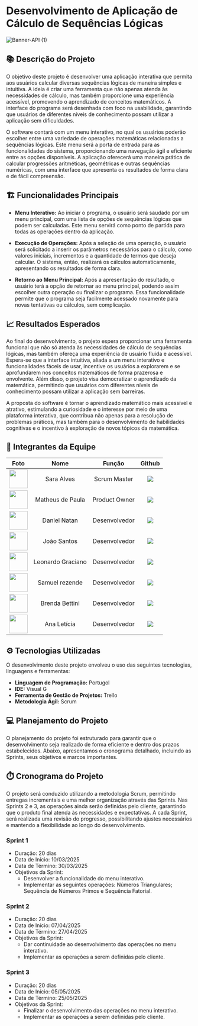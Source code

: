 # Desenvolvimento de Aplicação de Cálculo de Sequências Lógicas

![Banner-API (1)](https://github.com/user-attachments/assets/0b159282-f3c1-4070-a7d0-65187917c522)

## 📚 Descrição do Projeto

O objetivo deste projeto é desenvolver uma aplicação interativa que permita aos usuários calcular diversas sequências lógicas de maneira simples e intuitiva. A ideia é criar uma ferramenta que não apenas atenda às necessidades de cálculo, mas também proporcione uma experiência acessível, promovendo o aprendizado de conceitos matemáticos. A interface do programa será desenhada com foco na usabilidade, garantindo que usuários de diferentes níveis de conhecimento possam utilizar a aplicação sem dificuldades.

O software contará com um menu interativo, no qual os usuários poderão escolher entre uma variedade de operações matemáticas relacionadas a sequências lógicas. Este menu será a porta de entrada para as funcionalidades do sistema, proporcionando uma navegação ágil e eficiente entre as opções disponíveis. A aplicação oferecerá uma maneira prática de calcular progressões aritméticas, geométricas e outras sequências numéricas, com uma interface que apresenta os resultados de forma clara e de fácil compreensão.

## 🏗️ Funcionalidades Principais

+ **Menu Interativo:** Ao iniciar o programa, o usuário será saudado por um menu principal, com uma lista de opções de sequências lógicas que podem ser calculadas. Este menu servirá como ponto de partida para todas as operações dentro da aplicação.

+ **Execução de Operações:** Após a seleção de uma operação, o usuário será solicitado a inserir os parâmetros necessários para o cálculo, como valores iniciais, incrementos e a quantidade de termos que deseja calcular. O sistema, então, realizará os cálculos automaticamente, apresentando os resultados de forma clara.

+ **Retorno ao Menu Principal:** Após a apresentação do resultado, o usuário terá a opção de retornar ao menu principal, podendo assim escolher outra operação ou finalizar o programa. Essa funcionalidade permite que o programa seja facilmente acessado novamente para novas tentativas ou cálculos, sem complicação.

## 📈 Resultados Esperados

Ao final do desenvolvimento, o projeto espera proporcionar uma ferramenta funcional que não só atenda às necessidades de cálculo de sequências lógicas, mas também ofereça uma experiência de usuário fluida e acessível. Espera-se que a interface intuitiva, aliada a um menu interativo e funcionalidades fáceis de usar, incentive os usuários a explorarem e se aprofundarem nos conceitos matemáticos de forma prazerosa e envolvente. Além disso, o projeto visa democratizar o aprendizado da matemática, permitindo que usuários com diferentes níveis de conhecimento possam utilizar a aplicação sem barreiras.

A proposta do software é tornar o aprendizado matemático mais acessível e atrativo, estimulando a curiosidade e o interesse por meio de uma plataforma interativa, que contribua não apenas para a resolução de problemas práticos, mas também para o desenvolvimento de habilidades cognitivas e o incentivo à exploração de novos tópicos da matemática.

## 👥 Integrantes da Equipe



| Foto | Nome | Função | Github |
| :---------: | :---------: | :---------------------: | :-----------------: |
| <img src="https://github.com/saracostacarreira.png?size=50" width=50px> | Sara Alves | Scrum Master | <a href="https://github.com/saracostacarreira"><img src="https://img.shields.io/badge/GitHub-100000?style=for-the-badge&logo=github&logoColor=white"></a>  |
| <img src="https://github.com/MrMatheTrue.png?size=50" width=50px> | Matheus de Paula | Product Owner | <a href="https://github.com/MrMatheTrue"><img src="https://img.shields.io/badge/GitHub-100000?style=for-the-badge&logo=github&logoColor=white"></a> |
| <img src="https://github.com/danieldanka.png?size=50" width=50px> | Daniel Natan | Desenvolvedor | <a href="https://github.com/danieldanka"><img src="https://img.shields.io/badge/GitHub-100000?style=for-the-badge&logo=github&logoColor=white"></a> |
| <img src="https://github.com/joaosantos13.png?size=50" width=50px> | João Santos | Desenvolvedor | <a href="https://github.com/joaosantos13"><img src="https://img.shields.io/badge/GitHub-100000?style=for-the-badge&logo=github&logoColor=white"></a>|
| <img src="https://github.com/LeonardoGracianoOliveira.png?size=50" width=50px> | Leonardo Graciano | Desenvolvedor | <a href="https://github.com/LeonardoGracianoOliveira"><img src="https://img.shields.io/badge/GitHub-100000?style=for-the-badge&logo=github&logoColor=white"></a> |
| <img src="https://github.com/GlitchRez.png?size=50" width=50px> | Samuel rezende | Desenvolvedor | <a href="https://github.com/GlitchRez"><img src="https://img.shields.io/badge/GitHub-100000?style=for-the-badge&logo=github&logoColor=white"></a> |
| <img src="https://github.com/brendabettini.png?size=50" width=50px> | Brenda Bettini | Desenvolvedor | <a href="https://github.com/brendabettini"><img src="https://img.shields.io/badge/GitHub-100000?style=for-the-badge&logo=github&logoColor=white"></a> |
| <img src="https://github.com/ana-franca-01.png?size=50" width=50px> | Ana Letícia | Desenvolvedor | <a href="https://github.com/ana-franca-01"><img src="https://img.shields.io/badge/GitHub-100000?style=for-the-badge&logo=github&logoColor=white"></a> |

## ⚙️ Tecnologias Utilizadas
O desenvolvimento deste projeto envolveu o uso das seguintes tecnologias, linguagens e ferramentas:

+ **Linguagem de Programação:** Portugol
+ **IDE:** Visual G
+ **Ferramenta de Gestão de Projetos:** Trello
+ **Metodologia Ágil:** Scrum

## 💻 Planejamento do Projeto
O planejamento do projeto foi estruturado para garantir que o desenvolvimento seja realizado de forma eficiente e dentro dos prazos estabelecidos. Abaixo, apresentamos o cronograma detalhado, incluindo as Sprints, seus objetivos e marcos importantes.

## ⏱️ Cronograma do Projeto
O projeto será conduzido utilizando a metodologia Scrum, permitindo entregas incrementais e uma melhor organização através das Sprints. Nas Sprints 2 e 3, as operações ainda serão definidas pelo cliente, garantindo que o produto final atenda às necessidades e expectativas. A cada Sprint, será realizada uma revisão do progresso, possibilitando ajustes necessários e mantendo a flexibilidade ao longo do desenvolvimento.

### Sprint 1
- Duração: 20 dias
- Data de Início: 10/03/2025
- Data de Término: 30/03/2025
- Objetivos da Sprint:
  * Desenvolver a funcionalidade do menu interativo.
  * Implementar as seguintes operações: Números Triangulares; Sequência de Números Primos e Sequência Fatorial.

### Sprint 2
- Duração: 20 dias
- Data de Início: 07/04/2025
- Data de Término: 27/04/2025
- Objetivos da Sprint:
  - Dar continuidade ao desenvolvimento das operações no menu interativo.
  - Implementar as operações a serem definidas pelo cliente.

### Sprint 3
- Duração: 20 dias
- Data de Início: 05/05/2025
- Data de Término: 25/05/2025
- Objetivos da Sprint:
  - Finalizar o desenvolvimento das operações no menu interativo.
  - Implementar as operações a serem definidas pelo cliente.
